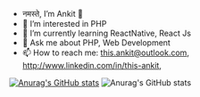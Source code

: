 - नमस्ते, I’m Ankit 👋 
- 👀 I’m interested in PHP
- 🌱 I’m currently learning ReactNative, React Js
- 💬 Ask me about PHP, Web Development
- 📫 How to reach me: this.ankit@outlook.com, http://www.linkedin.com/in/this-ankit,

[![Anurag's GitHub stats](https://github-readme-stats.vercel.app/api?username=codekaar-ankit)](https://github.com/anuraghazra/github-readme-stats)
![Anurag's GitHub stats](https://github-readme-stats.vercel.app/api?username=anuraghazra&theme=dark&show_icons=true)
<!---
codekaar-ankit/codekaar-ankit is a ✨ special ✨ repository because its `README.md` (this file) appears on your GitHub profile.
You can click the Preview link to take a look at your changes.
--->
